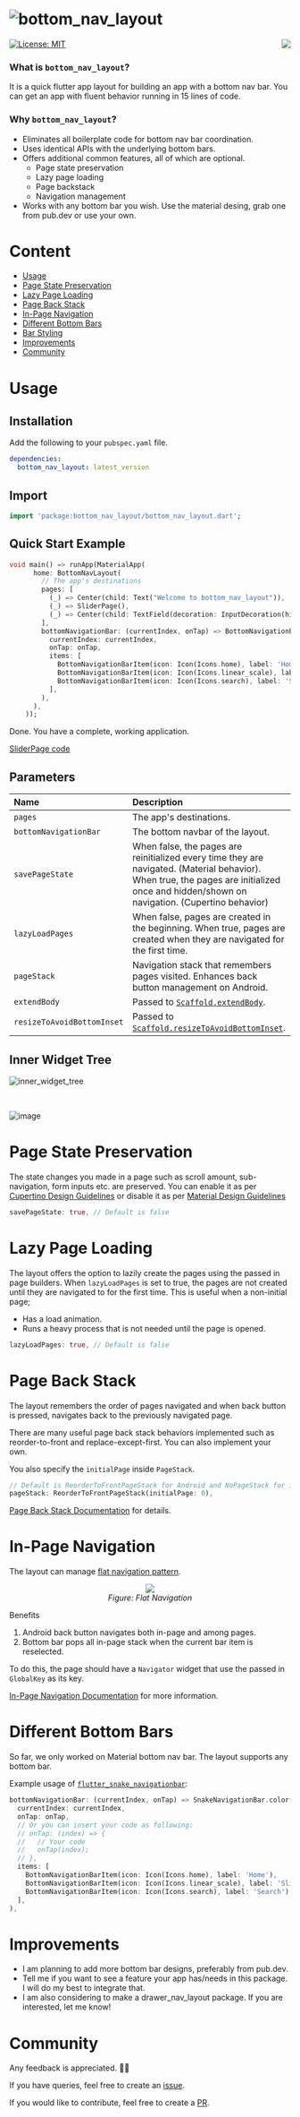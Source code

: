 ![bottom_nav_layout](https://user-images.githubusercontent.com/32205084/124828867-8380db00-df80-11eb-859e-7a087ef8073b.png)
======
<img align="right" src="https://user-images.githubusercontent.com/32205084/124965664-0cece780-e02b-11eb-8cb9-493ee24941a0.gif">

[![License: MIT](https://img.shields.io/badge/License-MIT-yellow.svg)](https://opensource.org/licenses/MIT)

### What is `bottom_nav_layout`?
It is a quick flutter app layout for building an app with a bottom nav bar. You can get an app with fluent behavior running in 15 lines of code.

### Why `bottom_nav_layout`?
 - Eliminates all boilerplate code for bottom nav bar coordination.
 - Uses identical APIs with the underlying bottom bars.
 - Offers additional common features, all of which are optional.
   - Page state preservation
   - Lazy page loading
   - Page backstack
   - Navigation management
 - Works with any bottom bar you wish. Use the material desing, grab one from pub.dev or use your own.

# Content
 - [Usage](#usage)
 - [Page State Preservation](#page-state-preservation)
 - [Lazy Page Loading](#lazy-page-loading)
 - [Page Back Stack](#page-back-stack)
 - [In-Page Navigation](#in-page-navigation)
 - [Different Bottom Bars](#different-bottom-bars)
 - [Bar Styling](#bar-styling)
 - [Improvements](#improvements)
 - [Community](#community)

# Usage
## Installation
Add the following to your `pubspec.yaml` file.
```yaml
dependencies:
  bottom_nav_layout: latest_version
```

## Import
```dart
import 'package:bottom_nav_layout/bottom_nav_layout.dart';
```

## Quick Start Example
```dart
void main() => runApp(MaterialApp(
      home: BottomNavLayout(
        // The app's destinations
        pages: [
          (_) => Center(child: Text("Welcome to bottom_nav_layout")),
          (_) => SliderPage(),
          (_) => Center(child: TextField(decoration: InputDecoration(hintText: 'Go..'))),
        ],
        bottomNavigationBar: (currentIndex, onTap) => BottomNavigationBar(
          currentIndex: currentIndex,
          onTap: onTap,
          items: [
            BottomNavigationBarItem(icon: Icon(Icons.home), label: 'Home'),
            BottomNavigationBarItem(icon: Icon(Icons.linear_scale), label: 'Slider'),
            BottomNavigationBarItem(icon: Icon(Icons.search), label: 'Search'),
          ],
        ),
      ),
    ));
```
Done. You have a complete, working application.

[SliderPage code](https://github.com/m-azyoksul/bottom_nav_layout/blob/feature_bottom_bar_predicate/example/lib/pages/slider_page.dart)

## Parameters
| Name | Description | Default |
| :--- | :--- | :--- |
| `pages` | The app's destinations. | N/A |
| `bottomNavigationBar` | The bottom navbar of the layout. | N/A |
| `savePageState` | When false, the pages are reinitialized every time they are navigated. (Material behavior). When true, the pages are initialized once and hidden/shown on navigation. (Cupertino behavior) | false |
| `lazyLoadPages` | When false, pages are created in the beginning. When true, pages are created when they are navigated for the first time. | false |
| `pageStack` | Navigation stack that remembers pages visited. Enhances back button management on Android. | ReorderToFrontPageStack for Android, NoPageStack for iOS |
| `extendBody` | Passed to [`Scaffold.extendBody`](https://api.flutter.dev/flutter/material/Scaffold/extendBody.html). | false |
| `resizeToAvoidBottomInset` | Passed to [`Scaffold.resizeToAvoidBottomInset`](https://api.flutter.dev/flutter/material/Scaffold/resizeToAvoidBottomInset.html). | true |

## Inner Widget Tree
![inner_widget_tree](https://user-images.githubusercontent.com/32205084/125547934-389fa034-02dd-4398-9a96-5cc96fd1b762.jpg)

</br>

![image](https://user-images.githubusercontent.com/32205084/124861906-1f303c80-dfbd-11eb-8525-00ad827d9a32.png)

# Page State Preservation
The state changes you made in a page such as scroll amount, sub-navigation, form inputs etc. are preserved. You can enable it as per [Cupertino Design Guidelines](https://developer.apple.com/design/human-interface-guidelines/ios/app-architecture/navigation/) or disable it as per [Material Design Guidelines](https://material.io/components/bottom-navigation#behavior)
```dart
savePageState: true, // Default is false
```

# Lazy Page Loading
The layout offers the option to lazily create the pages using the passed in page builders. When `lazyLoadPages` is set to true, the pages are not created until they are navigated to for the first time. This is useful when a non-initial page;
 - Has a load animation.
 - Runs a heavy process that is not needed until the page is opened.
 ```dart
 lazyLoadPages: true, // Default is false
 ```

# Page Back Stack
The layout remembers the order of pages navigated and when back button is pressed, navigates back to the previously navigated page.

There are many useful page back stack behaviors implemented such as reorder-to-front and replace-except-first. You can also implement your own.

You also specify the `initialPage` inside `PageStack`.

```dart
// Default is ReorderToFrontPageStack for Android and NoPageStack for iOS.
pageStack: ReorderToFrontPageStack(initialPage: 0),
```

[Page Back Stack Documentation](https://github.com/m-azyoksul/bottom_nav_layout/tree/main/docs/PageBackStack) for details.

# In-Page Navigation
The layout can manage [flat navigation pattern](https://developer.apple.com/design/human-interface-guidelines/ios/app-architecture/navigation/).

<p align="center">
  <img src="https://user-images.githubusercontent.com/32205084/125260520-1024f380-e309-11eb-8c2d-4b10fc3dbc41.png">
 <br/>
  <i>Figure: Flat Navigation</i>
</p>

Benefits
 1. Android back button navigates both in-page and among pages.
 2. Bottom bar pops all in-page stack when the current bar item is reselected.

To do this, the page should have a `Navigator` widget that use the passed in `GlobalKey` as its key.

[In-Page Navigation Documentation](https://github.com/m-azyoksul/bottom_nav_layout/tree/main/docs/InPageNavigation) for more information.

# Different Bottom Bars
So far, we only worked on Material bottom nav bar. The layout supports any bottom bar.

Example usage of [`flutter_snake_navigationbar`](https://pub.dev/packages/flutter_snake_navigationbar):

```dart
bottomNavigationBar: (currentIndex, onTap) => SnakeNavigationBar.color(
  currentIndex: currentIndex,
  onTap: onTap,
  // Or you can insert your code as following:
  // onTap: (index) => {
  //   // Your code
  //   onTap(index);
  // },
  items: [
    BottomNavigationBarItem(icon: Icon(Icons.home), label: 'Home'),
    BottomNavigationBarItem(icon: Icon(Icons.linear_scale), label: 'Slider'),
    BottomNavigationBarItem(icon: Icon(Icons.search), label: 'Search'),
  ],
),
```

# Improvements
 - I am planning to add more bottom bar designs, preferably from pub.dev.
 - Tell me if you want to see a feature your app has/needs in this package. I will do my best to integrate that.
 - I am also considering to make a drawer_nav_layout package. If you are interested, let me know!

# Community
Any feedback is appreciated. 🚀🚀

If you have queries, feel free to create an [issue](https://github.com/m-azyoksul/bottom_nav_layout/issues).

If you would like to contribute, feel free to create a [PR](https://github.com/m-azyoksul/bottom_nav_layout/pulls).
